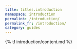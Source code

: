 ```yaml
---
title: titles.introduction
namespace: introduction
permalink: /introduction/
permalink_fr: /introduction/
category: guides
---
```


{% tf introduction/content.md %}

